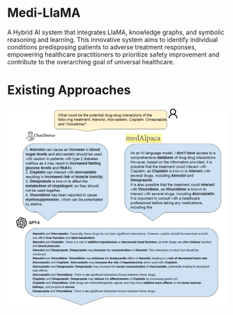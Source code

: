 # Medi-LlaMA

A Hybrid AI system that integrates LlaMA, knowledge graphs, and symbolic reasoning and learning. This innovative system aims to identify individual conditions predisposing patients to adverse treatment responses, empowering healthcare practitioners to prioritize safety improvement and contribute to the overarching goal of universal healthcare.


# Existing Approaches

![Alt text for the image](demo/baselines.png)
